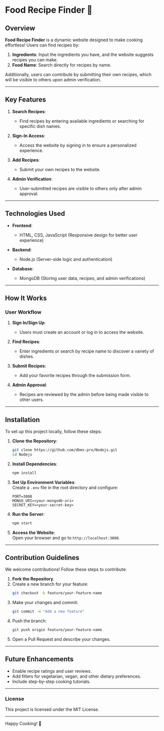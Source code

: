 # **Food Recipe Finder** 🍳  

## **Overview**  
**Food Recipe Finder** is a dynamic website designed to make cooking effortless! Users can find recipes by:  
1. **Ingredients**: Input the ingredients you have, and the website suggests recipes you can make.  
2. **Food Name**: Search directly for recipes by name.  

Additionally, users can contribute by submitting their own recipes, which will be visible to others upon admin verification.  

---

## **Key Features**  

1. **Search Recipes**:  
   - Find recipes by entering available ingredients or searching for specific dish names.  

2. **Sign-In Access**:  
   - Access the website by signing in to ensure a personalized experience.  

3. **Add Recipes**:  
   - Submit your own recipes to the website.  

4. **Admin Verification**:  
   - User-submitted recipes are visible to others only after admin approval.  

---

## **Technologies Used**  

- **Frontend**:  
  - HTML, CSS, JavaScript (Responsive design for better user experience)  

- **Backend**:  
  - Node.js (Server-side logic and authentication)  

- **Database**:  
  - MongoDB (Storing user data, recipes, and admin verifications)  

---

## **How It Works**  

### **User Workflow**  
1. **Sign In/Sign Up**:  
   - Users must create an account or log in to access the website.  

2. **Find Recipes**:  
   - Enter ingredients or search by recipe name to discover a variety of dishes.  

3. **Submit Recipes**:  
   - Add your favorite recipes through the submission form.  

4. **Admin Approval**:  
   - Recipes are reviewed by the admin before being made visible to other users.  

---

## **Installation**  

To set up this project locally, follow these steps:  

1. **Clone the Repository**:  
   ```bash
   git clone https://github.com/dbms-pro/Nodejs.git
   cd Nodejs
   ```  

2. **Install Dependencies**:  
   ```bash
   npm install
   ```  

3. **Set Up Environment Variables**:  
   Create a `.env` file in the root directory and configure:  
   ```env
   PORT=3000
   MONGO_URI=<your-mongodb-uri>
   SECRET_KEY=<your-secret-key>
   ```  

4. **Run the Server**:  
   ```bash
   npm start
   ```  

5. **Access the Website**:  
   Open your browser and go to `http://localhost:3000`.  

---

## **Contribution Guidelines**  

We welcome contributions! Follow these steps to contribute:  

1. **Fork the Repository**.  
2. Create a new branch for your feature:  
   ```bash
   git checkout -b feature/your-feature-name
   ```  
3. Make your changes and commit:  
   ```bash
   git commit -m "Add a new feature"
   ```  
4. Push the branch:  
   ```bash
   git push origin feature/your-feature-name
   ```  
5. Open a Pull Request and describe your changes.  

---

## **Future Enhancements**  

- Enable recipe ratings and user reviews.  
- Add filters for vegetarian, vegan, and other dietary preferences.  
- Include step-by-step cooking tutorials.  

---

### **License**  

This project is licensed under the MIT License.  

---

Happy Cooking! 🍴  

